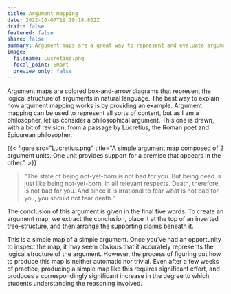 ```yaml
---
title: Argument mapping
date: 2022-10-07T19:19:18.802Z
draft: false
featured: false
share: false
summary: Argument maps are a great way to represent and evaluate arguments. I use them to teach critical thinking, but also to work out my own ideas.
image:
  filename: Lucretius.png
  focal_point: Smart
  preview_only: false
---
```

Argument maps are colored box-and-arrow diagrams that represent the logical structure of arguments in natural language. The best way to explain how argument mapping works is by providing an example. Argument mapping can be used to represent all sorts of content, but as I am a philosopher, let us consider a philosophical argument. This one is drawn, with a bit of revision, from a passage by Lucretius, the Roman poet and Epicurean philosopher.

{{< figure src="Lucretius.png" title="A simple argument map composed of 2 argument units. One unit provides support for a premise that appears in the other." >}}

> “The state of being not-yet-born is not bad for you. But being dead is just like being not-yet-born, in all relevant respects. Death, therefore, is not bad for you. And since it is irrational to fear what is not bad for you, you should not fear death.”

The conclusion of this argument is given in the final five words. To create an argument map, we extract the conclusion, place it at the top of an inverted tree-structure, and then arrange the supporting claims beneath it.

This is a simple map of a simple argument. Once you’ve had an opportunity to inspect the map, it may seem obvious that it accurately represents the logical structure of the argument. However, the process of figuring out how to produce this map is neither automatic nor trivial. Even after a few weeks of practice, producing a simple map like this requires significant effort, and produces a correspondingly significant increase in the degree to which students understanding the reasoning involved.

 
